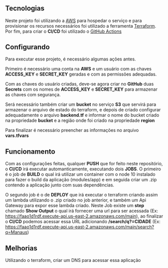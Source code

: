 #

## Tecnologias

Neste projeto foi utilizando a [AWS](https://aws.amazon.com/pt/) para hospedar o serviço e para provisionar os recursos necessários foi utilizado a ferramenta [Terraform](https://www.terraform.io/). Por fim, para criar o **CI/CD** foi utilizado o [GitHub Actions](https://github.com/features/actions)

## Configurando

Para executar esse projeto, é necessário algumas ações antes.

Primeiro é necessário uma conta na **AWS** e um usuário com as chaves **ACCESS_KEY** e **SECRET_KEY** geradas e com as permissões adequadas.

Com as chaves do usuário criadas, deve-se agora criar no **GitHub** duas **Secrets** com os nomes de **ACCESS_KEY** e **SECRET_KEY** para armazenar as chaves com segurança.

Será necessário também criar um **bucket** no serviço **S3** que servirá para armazenar o arquivo de estado do terraform, e depois de criado configurar adequadamente o arquivo **backend.tf** e informar o nome do bucket criado na propriedade **bucket** e a região onde foi criado na propriedade **region**

Para finalizar é necessário preencher as informações no arquivo **vars.tfvars**

## Funcionamento

Com as configurações feitas, qualquer **PUSH** que for feito neste repositório, o **CI/CD** irá executar automanticamente, executando dois **JOBS**. O primeiro é o job de **BUILD** o qual irá utilizar um container com o node 10 instalado para fazer o build da aplicação (modules/app) e em seguida criar um .zip contendo a aplicação junto com suas dependências. 

O segundo job é o de **DEPLOY** que irá executar o terraform criando assim um lambda utilizando o .zip criado no job anterior, e também um Api Gateway para expor esse lambda criado. Neste Job existe um **step** chamado **Show Output** o qual irá fornecer uma url para ser acessada (Ex: https://faao1d1rdf.execute-api.us-east-2.amazonaws.com/main), ao finalizar o **CI/CD** podemos acessar essa URL adicionando **/search/q?=CIDADE** (Ex: https://faao1d1rdf.execute-api.us-east-2.amazonaws.com/main/search?q=Manaus)

## Melhorias

Utilizando o terraform, criar um DNS para acessar essa aplicação

